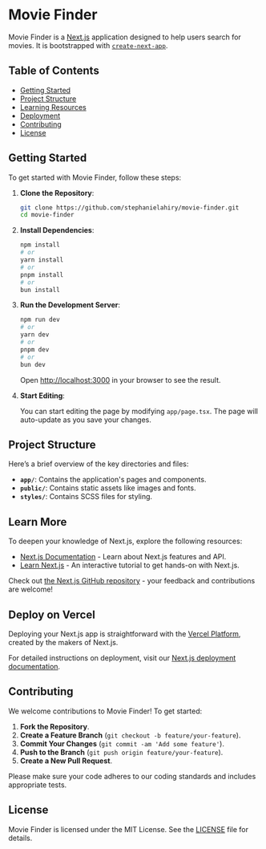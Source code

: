 # Movie Finder

Movie Finder is a [Next.js](https://nextjs.org/) application designed to help users search for movies. It is bootstrapped with [`create-next-app`](https://github.com/vercel/next.js/tree/canary/packages/create-next-app).

## Table of Contents

- [Getting Started](#getting-started)
- [Project Structure](#project-structure)
- [Learning Resources](#learn-more)
- [Deployment](#deploy-on-vercel)
- [Contributing](#contributing)
- [License](#license)

## Getting Started

To get started with Movie Finder, follow these steps:

1. **Clone the Repository**:

    ```bash
    git clone https://github.com/stephanielahiry/movie-finder.git
    cd movie-finder
    ```

2. **Install Dependencies**:

    ```bash
    npm install
    # or
    yarn install
    # or
    pnpm install
    # or
    bun install
    ```

3. **Run the Development Server**:

    ```bash
    npm run dev
    # or
    yarn dev
    # or
    pnpm dev
    # or
    bun dev
    ```

    Open [http://localhost:3000](http://localhost:3000) in your browser to see the result.

4. **Start Editing**:

    You can start editing the page by modifying `app/page.tsx`. The page will auto-update as you save your changes.

## Project Structure

Here’s a brief overview of the key directories and files:

- **`app/`**: Contains the application's pages and components.
- **`public/`**: Contains static assets like images and fonts.
- **`styles/`**: Contains SCSS files for styling.

## Learn More

To deepen your knowledge of Next.js, explore the following resources:

- [Next.js Documentation](https://nextjs.org/docs) - Learn about Next.js features and API.
- [Learn Next.js](https://nextjs.org/learn) - An interactive tutorial to get hands-on with Next.js.

Check out [the Next.js GitHub repository](https://github.com/vercel/next.js/) - your feedback and contributions are welcome!

## Deploy on Vercel

Deploying your Next.js app is straightforward with the [Vercel Platform](https://vercel.com/new?utm_medium=default-template&filter=next.js&utm_source=create-next-app&utm_campaign=create-next-app-readme), created by the makers of Next.js.

For detailed instructions on deployment, visit our [Next.js deployment documentation](https://nextjs.org/docs/deployment).

## Contributing

We welcome contributions to Movie Finder! To get started:

1. **Fork the Repository**.
2. **Create a Feature Branch** (`git checkout -b feature/your-feature`).
3. **Commit Your Changes** (`git commit -am 'Add some feature'`).
4. **Push to the Branch** (`git push origin feature/your-feature`).
5. **Create a New Pull Request**.

Please make sure your code adheres to our coding standards and includes appropriate tests.

## License

Movie Finder is licensed under the MIT License. See the [LICENSE](LICENSE) file for details.

